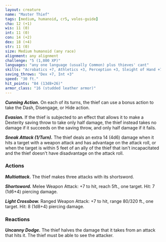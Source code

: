 ```yaml
---
layout: creature
name: "Master Thief"
tags: [medium, humanoid, cr5, volos-guide]
cha: 12 (+1)
wis: 11 (0)
int: 11 (0)
con: 14 (+2)
dex: 18 (+4)
str: 11 (0)
size: Medium humanoid (any race)
alignment: any alignment
challenge: "5 (1,800 XP)"
languages: "any one language (usually Common) plus thieves' cant"
skills: "Acrobatics +7, Athletics +3, Perception +3, Sleight of Hand +7, Stealth +7"
saving_throws: "Dex +7, Int +3"
speed: "30 ft."
hit_points: "84 (13d8+26)"
armor_class: "16 (studded leather armor)"
---
```


***Cunning Action.*** On each of its turns, the thief can use a bonus action to take the Dash, Disengage, or Hide action.

***Evasion.*** If the thief is subjected to an effect that allows it to make a Dexterity saving throw to take only half damage, the thief instead takes no damage if it succeeds on the saving throw, and only half damage if it fails.

***Sneak Attack (1/Turn).*** The thief deals an extra 14 (4d6) damage when it hits a target with a weapon attack and has advantage on the attack roll, or when the target is within 5 feet of an ally of the thief that isn't incapacitated and the thief doesn't have disadvantage on the attack roll.

### Actions

***Multiattack.*** The thief makes three attacks with its shortsword.

***Shortsword.*** Melee Weapon Attack: +7 to hit, reach 5ft., one target. Hit: 7 (1d6+4) piercing damage.

***Light Crossbow.*** Ranged Weapon Attack: +7 to hit, range 80/320 ft., one target. Hit: 8 (1d8+4) piercing damage.

### Reactions

***Uncanny Dodge.*** The thief halves the damage that it takes from an attack that hits it. The thief must be able to see the attacker.
